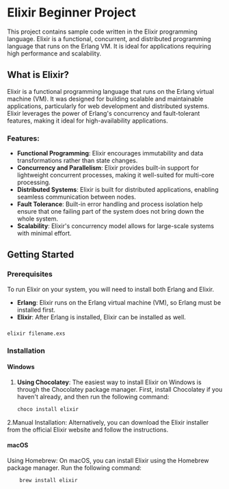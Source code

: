 # Elixir Beginner Project

This project contains sample code written in the Elixir programming language. Elixir is a functional, concurrent, and distributed programming language that runs on the Erlang VM. It is ideal for applications requiring high performance and scalability.

## What is Elixir?

Elixir is a functional programming language that runs on the Erlang virtual machine (VM). It was designed for building scalable and maintainable applications, particularly for web development and distributed systems. Elixir leverages the power of Erlang's concurrency and fault-tolerant features, making it ideal for high-availability applications.

### Features:
- **Functional Programming**: Elixir encourages immutability and data transformations rather than state changes.
- **Concurrency and Parallelism**: Elixir provides built-in support for lightweight concurrent processes, making it well-suited for multi-core processing.
- **Distributed Systems**: Elixir is built for distributed applications, enabling seamless communication between nodes.
- **Fault Tolerance**: Built-in error handling and process isolation help ensure that one failing part of the system does not bring down the whole system.
- **Scalability**: Elixir's concurrency model allows for large-scale systems with minimal effort.

## Getting Started

### Prerequisites
To run Elixir on your system, you will need to install both Erlang and Elixir.

- **Erlang**: Elixir runs on the Erlang virtual machine (VM), so Erlang must be installed first.
- **Elixir**: After Erlang is installed, Elixir can be installed as well.

###
```
elixir filename.exs
```


### Installation

#### Windows
1. **Using Chocolatey**: The easiest way to install Elixir on Windows is through the Chocolatey package manager. First, install Chocolatey if you haven't already, and then run the following command:
   ```bash
   choco install elixir
   ```
2.Manual Installation: Alternatively, you can download the Elixir installer from the official Elixir website and follow the instructions.

#### macOS
Using Homebrew: On macOS, you can install Elixir using the Homebrew package manager. Run the following command:
```
    brew install elixir
```